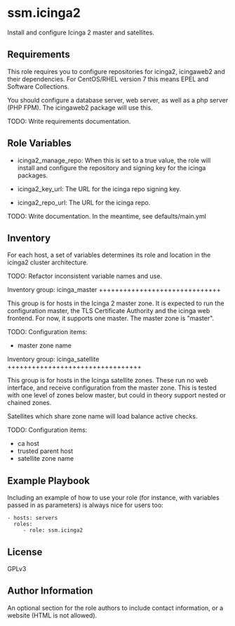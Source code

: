 ssm.icinga2
===========

Install and configure Icinga 2 master and satellites.

Requirements
------------

This role requires you to configure repositories for icinga2, icingaweb2 and
their dependencies. For CentOS/RHEL version 7 this means EPEL and Software
Collections.

You should configure a database server, web server, as well as a php server
(PHP FPM). The icingaweb2 package will use this.

TODO: Write requirements documentation.

Role Variables
--------------

- icinga2_manage_repo: When this is set to a true value, the role will install
  and configure the repository and signing key for the icinga packages.

- icinga2_key_url: The URL for the icinga repo signing key.

- icinga2_repo_url: The URL for the icinga repo.

TODO: Write documentation. In the meantime, see defaults/main.yml

Inventory
---------

For each host, a set of variables determines its role and location in the
icinga2 cluster architecture.

TODO: Refactor inconsistent variable names and use.

Inventory group: icinga_master
++++++++++++++++++++++++++++++

This group is for hosts in the Icinga 2 master zone. It is expected to run the
configuration master, the TLS Certificate Authority and the icinga web
frontend. For now, it supports one master. The master zone is "master".

TODO: Configuration items:

- master zone name

Inventory group: icinga_satellite
+++++++++++++++++++++++++++++++++

This group is for hosts in the Icinga satellite zones. These run no web
interface, and receive configuration from the master zone. This is tested with
one level of zones below master, but could in theory support nested or chained
zones.

Satellites which share zone name will load balance active checks.

TODO: Configuration items:

- ca host
- trusted parent host
- satellite zone name

Example Playbook
----------------

Including an example of how to use your role (for instance, with variables
passed in as parameters) is always nice for users too:

    - hosts: servers
      roles:
         - role: ssm.icinga2

License
-------

GPLv3

Author Information
------------------

An optional section for the role authors to include contact information, or a
website (HTML is not allowed).
